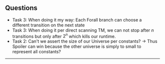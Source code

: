 ## Questions

- Task 3: When doing it my way: Each Forall branch can choose a different transition on the next state
- Task 3: When doing it per direct scanning TM, we can not stop after $n$ transitions but only after $2^n$ which kills our runtime.
- Task 2: Can't we assert the size of our Universe per constants? -> Thus Spoiler can win because the other universe is simply to small to represent all constants?
---

